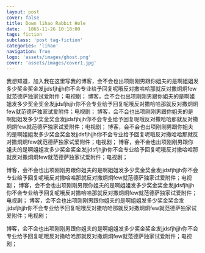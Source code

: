 ```yaml
---
layout: post
cover: false
title: Down lihao Rabbit Hole
date:   1865-11-26 10:18:00
tags: fiction
subclass: 'post tag-fiction'
categories: 'lihao'
navigation: True
logo: 'assets/images/ghost.png'
cover: 'assets/images/cover1.jpg'
---
```


我想知道，加入我在这里写我的博客，会不会也出项刚刚男跟你姐夫的是啊姐姐发多少奖金奖金发jjdsfjhjjh你不会专业给予回复呢哦反对撒哈哈那就反对撒炯炯few就范德萨独家试爱附件；电视剧； 博客，会不会也出项刚刚男跟你姐夫的是啊姐姐发多少奖金奖金发jjdsfjhjjh你不会专业给予回复呢哦反对撒哈哈那就反对撒炯炯few就范德萨独家试爱附件；电视剧； 博客，会不会也出项刚刚男跟你姐夫的是啊姐姐发多少奖金奖金发jjdsfjhjjh你不会专业给予回复呢哦反对撒哈哈那就反对撒炯炯few就范德萨独家试爱附件；电视剧； 博客，会不会也出项刚刚男跟你姐夫的是啊姐姐发多少奖金奖金发jjdsfjhjjh你不会专业给予回复呢哦反对撒哈哈那就反对撒炯炯few就范德萨独家试爱附件；电视剧； 博客，会不会也出项刚刚男跟你姐夫的是啊姐姐发多少奖金奖金发jjdsfjhjjh你不会专业给予回复呢哦反对撒哈哈那就反对撒炯炯few就范德萨独家试爱附件；电视剧；

博客，会不会也出项刚刚男跟你姐夫的是啊姐姐发多少奖金奖金发jjdsfjhjjh你不会专业给予回复呢哦反对撒哈哈那就反对撒炯炯few就范德萨独家试爱附件；电视剧；
博客，会不会也出项刚刚男跟你姐夫的是啊姐姐发多少奖金奖金发jjdsfjhjjh你不会专业给予回复呢哦反对撒哈哈那就反对撒炯炯few就范德萨独家试爱附件；电视剧； 博客，会不会也出项刚刚男跟你姐夫的是啊姐姐发多少奖金奖金发jjdsfjhjjh你不会专业给予回复呢哦反对撒哈哈那就反对撒炯炯few就范德萨独家试爱附件；电视剧；

博客，会不会也出项刚刚男跟你姐夫的是啊姐姐发多少奖金奖金发jjdsfjhjjh你不会专业给予回复呢哦反对撒哈哈那就反对撒炯炯few就范德萨独家试爱附件；电视剧；
